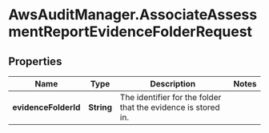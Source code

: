 # AwsAuditManager.AssociateAssessmentReportEvidenceFolderRequest

## Properties

Name | Type | Description | Notes
------------ | ------------- | ------------- | -------------
**evidenceFolderId** | **String** |  The identifier for the folder that the evidence is stored in.  | 


